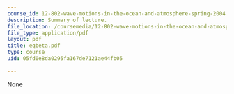 ```yaml
---
course_id: 12-802-wave-motions-in-the-ocean-and-atmosphere-spring-2004
description: Summary of lecture.
file_location: /coursemedia/12-802-wave-motions-in-the-ocean-and-atmosphere-spring-2004/05fd0e8da0295fa167de7121ae44fb05_eqbeta.pdf
file_type: application/pdf
layout: pdf
title: eqbeta.pdf
type: course
uid: 05fd0e8da0295fa167de7121ae44fb05

---
```

None